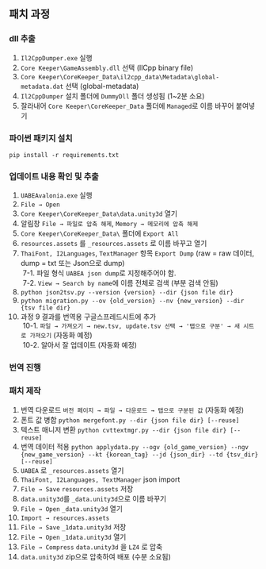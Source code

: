 ## 패치 과정

### dll 추출

1. `Il2CppDumper.exe` 실행
2. `Core Keeper\GameAssembly.dll` 선택 (IlCpp binary file)
3. `Core Keeper\CoreKeeper_Data\il2cpp_data\Metadata\global-metadata.dat` 선택 (global-metadata)
4. `Il2CppDumper` 설치 폴더에 `DummyDll` 폴더 생성됨 (1~2분 소요)
5. 잘라내어 `Core Keeper\CoreKeeper_Data` 폴더에 `Managed`로 이름 바꾸어 붙여넣기

### 파이썬 패키지 설치

`pip install -r requirements.txt`

### 업데이트 내용 확인 및 추출

1. `UABEAvalonia.exe` 실행
2. `File → Open`
3. `Core Keeper\CoreKeeper_Data\data.unity3d` 열기
4. 알림창 `File → 파일로 압축 해제`, `Memory → 메모리에 압축 해제`
5. `Core Keeper\CoreKeeper_Data\` 폴더에 `Export All`
6. `resources.assets` 를 `_resources.assets` 로 이름 바꾸고 열기
7. `ThaiFont, I2Languages`, `TextManager` 항목 `Export Dump` (raw = raw 데이터, dump = txt 또는 Json으로 dump)
<br> &nbsp;7-1. 파일 형식 `UABEA json dump`로 지정해주어야 함.
<br> &nbsp;7-2. `View → Search by name`에 이름 전체로 검색 (부분 검색 안됨)
8. `python json2tsv.py --version {version} --dir {json file dir}`
9. `python migration.py --ov {old_version} --nv {new_version} --dir {tsv file dir}`
10. 과정 9 결과를 번역용 구글스프레드시트에 추가
<br> &nbsp;10-1. `파일 → 가져오기 → new.tsv, update.tsv 선택 → '탭으로 구분' → 새 시트로 가져오기` (자동화 예정)
<br> &nbsp;10-2. 알아서 잘 업데이트 (자동화 예정)

### 번역 진행

### 패치 제작
1. 번역 다운로드 `버전 페이지 → 파일 → 다운로드 → 탭으로 구분된 값` (자동화 예정)
2. 폰트 값 병합 `python mergefont.py --dir {json file dir} [--reuse]`
3. 텍스트 매니저 변환 `python cvttextmgr.py --dir {json file dir} [--reuse]`
4. 번역 데이터 적용 `python applydata.py --ogv {old_game_version} --ngv {new_game_version} --kt {korean_tag} --jd {json_dir} --td {tsv_dir} [--reuse]`
5. `UABEA` 로 `_resources.assets` 열기
6. `ThaiFont, I2Languages, TextManager` json import
7. `File → Save` `resources.assets` 저장
8. `data.unity3d`를 `_data.unity3d`으로 이름 바꾸기
8. `File → Open` `_data.unity3d` 열기
9. `Import → resources.assets`
10. `File → Save` `_1data.unity3d` 저장
11. `File → Open` `_1data.unity3d` 열기
12. `File → Compress` `data.unity3d` 을 `LZ4` 로 압축
13. `data.unity3d` zip으로 압축하여 배포 (수분 소요됨)